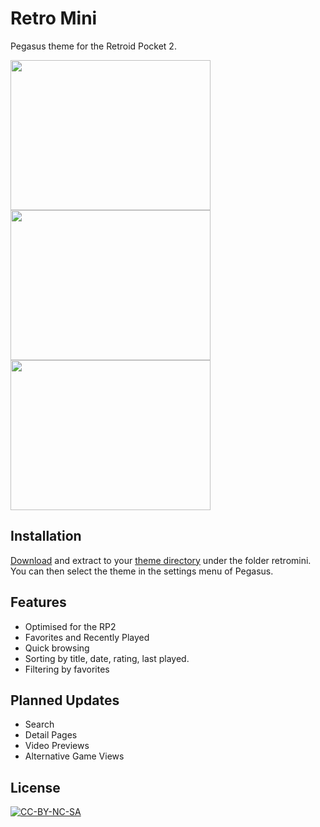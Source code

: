 # Retro Mini
Pegasus theme for the Retroid Pocket 2.

<img src="https://github.com/djfumberger/retromini/raw/main/screenshots/homescreen-snes.png" width="320" height="240">
<img src="https://github.com/djfumberger/retromini/raw/main/screenshots/games-snes.png" width="320" height="240">
<img src="https://github.com/djfumberger/retromini/raw/main/screenshots/games-sort.png" width="320" height="240">

## Installation

[Download](https://github.com/mmatyas/pegasus-theme-es2-simple/archive/master.zip) and extract to your [theme directory](http://pegasus-frontend.org/docs/user-guide/installing-themes) under the folder retromini. You can then select the theme in the settings menu of Pegasus.

## Features 
* Optimised for the RP2
* Favorites and Recently Played
* Quick browsing
* Sorting by title, date, rating, last played.
* Filtering by favorites

## Planned Updates
* Search
* Detail Pages
* Video Previews
* Alternative Game Views

## License

[![CC-BY-NC-SA](https://i.creativecommons.org/l/by-nc-sa/4.0/88x31.png)](http://creativecommons.org/licenses/by-nc-sa/4.0/)


